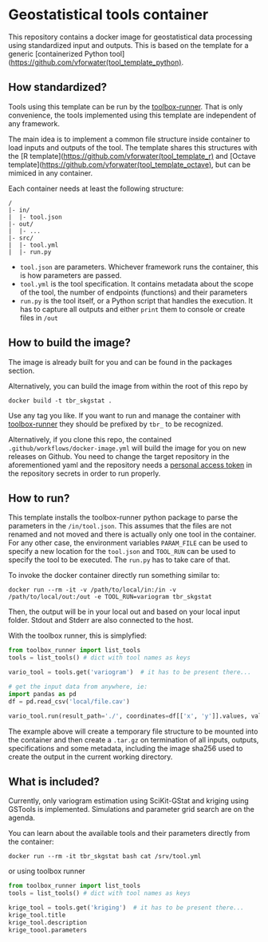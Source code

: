 # Geostatistical tools container

This repository contains a docker image for geostatistical data processing using standardized input and outputs. 
This is based on the template for a generic [containerized Python tool](https://github.com/vforwater(tool_template_python). 

## How standardized?

Tools using this template can be run by the [toolbox-runner](https://github.com/hydrocode-de/tool-runner). 
That is only convenience, the tools implemented using this template are independent of any framework.

The main idea is to implement a common file structure inside container to load inputs and outputs of the 
tool. The template shares this structures with the [R template](https://github.com/vforwater(tool_template_r)
and [Octave template](https://github.com/vforwater(tool_template_octave), but can be mimiced in any container.

Each container needs at least the following structure:

```
/
|- in/
|  |- tool.json
|- out/
|  |- ...
|- src/
|  |- tool.yml
|  |- run.py
```

* `tool.json` are parameters. Whichever framework runs the container, this is how parameters are passed.
* `tool.yml` is the tool specification. It contains metadata about the scope of the tool, the number of endpoints (functions) and their parameters
* `run.py` is the tool itself, or a Python script that handles the execution. It has to capture all outputs and either `print` them to console or create files in `/out`

## How to build the image?

The image is already built for you and can be found in the packages section.

Alternatively, you can build the image from within the root of this repo by
```
docker build -t tbr_skgstat .
```

Use any tag you like. If you want to run and manage the container with [toolbox-runner](https://github.com/hydrocode-de/tool-runner)
they should be prefixed by `tbr_` to be recognized. 

Alternatively, if you clone this repo, the contained `.github/workflows/docker-image.yml` will build the image for you 
on new releases on Github. You need to change the target repository in the aforementioned yaml and the repository needs a 
[personal access token](https://docs.github.com/en/authentication/keeping-your-account-and-data-secure/creating-a-personal-access-token)
in the repository secrets in order to run properly.

## How to run?

This template installs the toolbox-runner python package to parse the parameters in the `/in/tool.json`. This assumes that
the files are not renamed and not moved and there is actually only one tool in the container. For any other case, the environment variables
`PARAM_FILE` can be used to specify a new location for the `tool.json` and `TOOL_RUN` can be used to specify the tool to be executed.
The `run.py` has to take care of that.

To invoke the docker container directly run something similar to:
```
docker run --rm -it -v /path/to/local/in:/in -v /path/to/local/out:/out -e TOOL_RUN=variogram tbr_skgstat
```

Then, the output will be in your local out and based on your local input folder. Stdout and Stderr are also connected to the host.

With the toolbox runner, this is simplyfied:

```python
from toolbox_runner import list_tools
tools = list_tools() # dict with tool names as keys

vario_tool = tools.get('variogram')  # it has to be present there...

# get the input data from anywhere, ie:
import pandas as pd
df = pd.read_csv('local/file.cav')

vario_tool.run(result_path='./', coordinates=df[['x', 'y']].values, values=df.obs.values, n_lags=25, model='exponential', estimator='cresssie')
```
The example above will create a temporary file structure to be mounted into the container and then create a `.tar.gz` on termination of all 
inputs, outputs, specifications and some metadata, including the image sha256 used to create the output in the current working directory.

## What is included?

Currently, only variogram estimation using SciKit-GStat and kriging using GSTools is implemented. Simulations and parameter grid search are on the agenda.

You can learn about the available tools and their parameters directly from the container:

```
docker run --rm -it tbr_skgstat bash cat /srv/tool.yml
```

or using toolbox runner
```python
from toolbox_runner import list_tools
tools = list_tools() # dict with tool names as keys

krige_tool = tools.get('kriging')  # it has to be present there...
krige_tool.title
krige_tool.description
krige_toool.parameters

```

